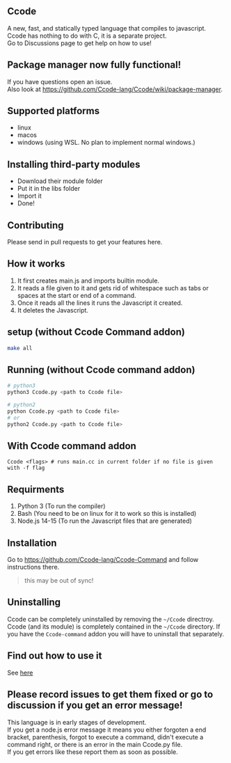## Ccode
A new, fast, and statically typed language that compiles to javascript.  
Ccode has nothing to do with C, it is a separate project.  
Go to Discussions page to get help on how to use!
## Package manager now fully functional!
If you have questions open an issue.  
Also look at https://github.com/Ccode-lang/Ccode/wiki/package-manager.
## Supported platforms
 * linux
 * macos
 * windows (using WSL. No plan to implement normal windows.)
## Installing third-party modules
 * Download their module folder
 * Put it in the libs folder
 * Import it
 * Done!
## Contributing
Please send in pull requests to get your features here.

## How it works
1. It first creates main.js and imports builtin module.
2. It reads a file given to it and gets rid of whitespace such as tabs or spaces at the start or end of a command.
3. Once it reads all the lines it runs the Javascript it created.
4. It deletes the Javascript.
## setup (without Ccode Command addon)
```bash
make all
```
## Running (without Ccode command addon)
```bash
# python3
python3 Ccode.py <path to Ccode file>

# python2
python Ccode.py <path to Ccode file>
# or
python2 Ccode.py <path to Ccode file>
```
## With Ccode command addon
```
Ccode <flags> # runs main.cc in current folder if no file is given with -f flag
```

## Requirments
1. Python 3 (To run the compiler)
2. Bash (You need to be on linux for it to work so this is installed)
3. Node.js 14-15 (To run the Javascript files that are generated)


## Installation
Go to https://github.com/Ccode-lang/Ccode-Command and follow instructions there.
> this may be out of sync!  
## Uninstalling
Ccode can be completely uninstalled by removing the `~/Ccode` directroy.
Ccode (and its module) is completely contained in the `~/Ccode` directory.  If you have the `Ccode-command` addon you will have to uninstall that separately.
## Find out how to use it
See [here](https://github.com/Ccode-lang/Ccode/wiki/builtins-and-basic-use)
## Please record issues to get them fixed or go to discussion if you get an error message!
This language is in early stages of development.  
If you get a node.js error message it means you either forgoten a end bracket, parenthesis, forgot to execute a command, didn't execute a command right, or there is an error in the main Ccode.py file.  
If you get errors like these report them as soon as possible.  


